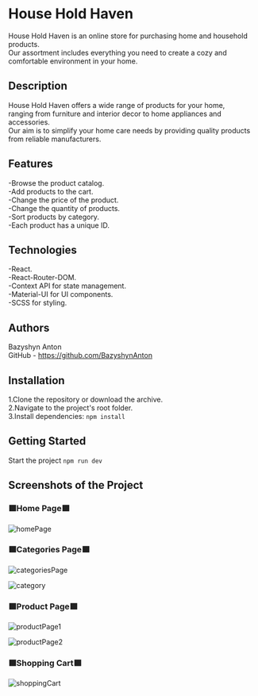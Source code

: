 # House Hold Haven

House Hold Haven is an online store for purchasing home and household products.  
Our assortment includes everything you need to create a cozy and comfortable environment in your home.  

## Description

House Hold Haven offers a wide range of products for your home,  
ranging from furniture and interior decor to home appliances and accessories.  
Our aim is to simplify your home care needs by providing quality products from reliable manufacturers.  

## Features

-Browse the product catalog.  
-Add products to the cart.  
-Change the price of the product.  
-Change the quantity of products.  
-Sort products by category.  
-Each product has a unique ID.  

## Technologies

-React.  
-React-Router-DOM.  
-Context API for state management.  
-Material-UI for UI components.  
-SCSS for styling.  

## Authors

Bazyshyn Anton  
GitHub - https://github.com/BazyshynAnton  

## Installation

1.Clone the repository or download the archive.  
2.Navigate to the project's root folder.  
3.Install dependencies: `npm install`  

## Getting Started

Start the project `npm run dev`  

## Screenshots of the Project  
### 🟩Home Page🟩  

![homePage](https://github.com/BazyshynAnton/HouseHoldHaven/assets/120124298/32012688-46a6-4b19-bddc-8adb33d659cb)

### 🟩Categories Page🟩  

![categoriesPage](https://github.com/BazyshynAnton/HouseHoldHaven/assets/120124298/b5ee26cf-53dc-4d68-acc1-fd88bb1ad20e)

![category](https://github.com/BazyshynAnton/HouseHoldHaven/assets/120124298/80da48b1-59f2-4e70-bf2a-06ac40eecaa5)

### 🟩Product Page🟩  

![productPage1](https://github.com/BazyshynAnton/HouseHoldHaven/assets/120124298/25e74ddf-ff42-4774-9e9b-b56c6aa773ec)

![productPage2](https://github.com/BazyshynAnton/HouseHoldHaven/assets/120124298/761dbaad-4be3-4173-a3a7-9b152c8c70ee)

### 🟩Shopping Cart🟩  

![shoppingCart](https://github.com/BazyshynAnton/HouseHoldHaven/assets/120124298/d3697923-a63d-4220-9d77-9a7761a04b34)









